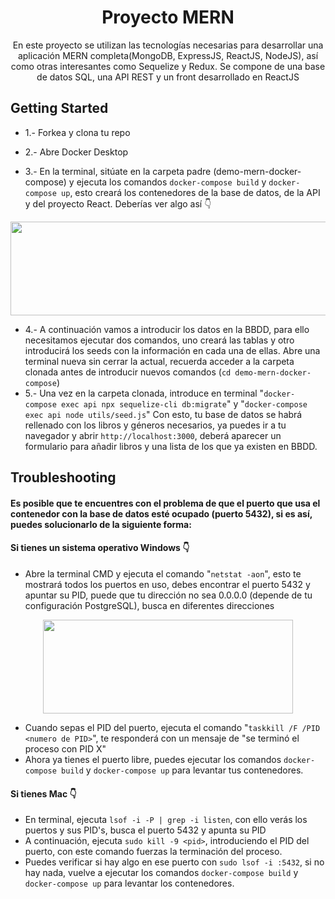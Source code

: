 <h1 align="center">Proyecto MERN</h1>

<p align="center"> En este proyecto se utilizan las tecnologías necesarias para desarrollar una aplicación MERN completa(MongoDB, ExpressJS, ReactJS, NodeJS), así como otras interesantes como Sequelize y Redux. Se compone de una base de datos SQL, una API REST y un front desarrollado en ReactJS</p>

## Getting Started

 * 1.- Forkea y clona tu repo


 * 2.- Abre Docker Desktop
 * 3.- En la terminal, sitúate en la carpeta padre (demo-mern-docker-compose) y ejecuta los comandos 
 ``` docker-compose build ``` y ``` docker-compose up ```, esto creará los contenedores de la base de datos, de la API y del proyecto React. Deberías ver algo así 👇

<p align="center">
  <img src="https://github.com/JavierEspinosaP/demo-mern-docker-compose/assets/103537170/0dcc7b64-f990-4069-ad70-c9e9161d5bda" width="700" height="150">
</p>



 * 4.- A continuación vamos a introducir los datos en la BBDD, para ello necesitamos ejecutar dos comandos, uno creará las tablas y otro introducirá los seeds con la información en cada una de ellas.
   Abre una terminal nueva sin cerrar la actual, recuerda acceder a la carpeta clonada antes de introducir nuevos comandos (```cd demo-mern-docker-compose```)
*  5.- Una vez en la carpeta clonada, introduce en terminal "```docker-compose exec api npx sequelize-cli db:migrate```" y "```docker-compose exec api node utils/seed.js```"
   Con esto, tu base de datos se habrá rellenado con los libros y géneros necesarios, ya puedes ir a tu navegador y abrir ```http://localhost:3000```, deberá aparecer un formulario para añadir libros y una lista de los que ya existen en BBDD.


## Troubleshooting
#### Es posible que te encuentres con el problema de que el puerto que usa el contenedor con la base de datos esté ocupado (puerto 5432), si es así, puedes solucionarlo de la siguiente forma:

#### Si tienes un sistema operativo Windows 👇

* Abre la terminal CMD y ejecuta el comando "```netstat -aon```", esto te mostrará todos los puertos en uso, debes encontrar el puerto 5432 y apuntar su PID, puede que tu dirección no sea 0.0.0.0 (depende de tu configuración PostgreSQL),
busca en diferentes direcciones

<p align="center">
  <img src="https://github.com/JavierEspinosaP/demo-mern-docker-compose/assets/103537170/073dc521-46e4-4fd5-9e6b-aadbb11aaded" width="400" height="150">
</p>

* Cuando sepas el PID del puerto, ejecuta el comando "```taskkill /F /PID <numero de PID>```", te responderá con un mensaje de "se terminó el proceso con PID X"
* Ahora ya tienes el puerto libre, puedes ejecutar los comandos  ``` docker-compose build ``` y ``` docker-compose up ``` para levantar tus contenedores.

 #### Si tienes Mac 👇

 * En terminal, ejecuta ```lsof -i -P | grep -i listen```, con ello verás los puertos y sus PID's, busca el puerto 5432 y apunta su PID
 * A continuación, ejecuta ```sudo kill -9 <pid>```, introduciendo el PID del puerto, con este comando fuerzas la terminación del proceso.
 * Puedes verificar si hay algo en ese puerto con ```sudo lsof -i :5432```, si no hay nada, vuelve a ejecutar los comandos ``` docker-compose build ``` y ``` docker-compose up ``` para levantar los contenedores.


